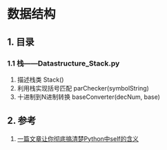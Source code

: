 # 数据结构

## 1. 目录
### 1.1 栈——Datastructure_Stack.py
1. 描述栈类 Stack()
2. 利用栈实现括号匹配 parChecker(symbolString)
3. 十进制到N进制转换 baseConverter(decNum, base)


## 2. 参考

1. [一篇文章让你彻底搞清楚Python中self的含义](http://www.cnblogs.com/jessonluo/p/4717140.html)